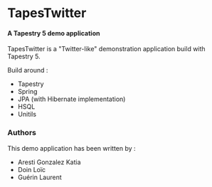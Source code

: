 TapesTwitter
============

#### A Tapestry 5 demo application ####


TapesTwitter is a "Twitter-like" demonstration application build with Tapestry 
5.

Build around :

* Tapestry
* Spring
* JPA (with Hibernate implementation)
* HSQL
* Unitils
 
### Authors ###

This demo application has been written by :

* Aresti Gonzalez Katia
* Doin Loïc
* Guérin Laurent
